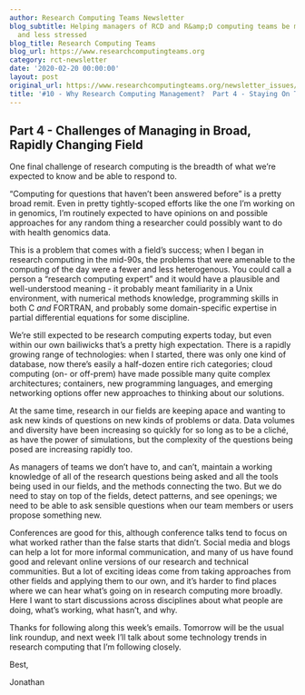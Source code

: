 ```yaml
---
author: Research Computing Teams Newsletter
blog_subtitle: Helping managers of RCD and R&amp;D computing teams be more effective
  and less stressed
blog_title: Research Computing Teams
blog_url: https://www.researchcomputingteams.org
category: rct-newsletter
date: '2020-02-20 00:00:00'
layout: post
original_url: https://www.researchcomputingteams.org/newsletter_issues/0010.html
title: '#10 - Why Research Computing Management?  Part 4 - Staying On Top of the Field'
---
```


<h2 id="part-4---challenges-of-managing-in-broad-rapidly-changing-field">Part 4 - Challenges of Managing in Broad, Rapidly Changing Field</h2>

<p>One final challenge of research computing is the breadth of what we’re expected to know and be able to respond to.</p>

<p>“Computing for questions that haven’t been answered before” is a pretty broad remit.  Even in pretty tightly-scoped efforts like the one I’m working on in genomics, I’m routinely expected to have opinions on and possible approaches for any random thing a researcher could possibly want to do with health genomics data.</p>

<p>This is a problem that comes with a field’s success; when I began in research computing in the mid-90s, the problems that were amenable to the computing of the day were a fewer and less heterogenous.  You could call a person a “research computing expert” and it would have a plausible and well-understood meaning - it probably meant familiarity in a Unix environment, with numerical methods knowledge, programming skills in both C <em>and</em> FORTRAN, and probably some domain-specific expertise in partial differential equations for some discipline.</p>

<p>We’re still expected to be research computing experts today, but even within our own bailiwicks that’s a pretty high expectation.  There is a rapidly growing range of technologies: when I started, there was only one kind of database, now there’s easily a half-dozen entire rich categories; cloud computing (on- or off-prem) have made possible many quite complex architectures; containers, new programming languages, and emerging networking options offer new approaches to thinking about our solutions.</p>

<p>At the same time, research in our fields are keeping apace and wanting to ask new kinds of questions on new kinds of problems or data.  Data volumes and diversity have been increasing so quickly for so long as to be a cliché, as have the power of simulations, but the complexity of the questions being posed are increasing rapidly too.</p>

<p>As managers of teams we don’t have to, and can’t, maintain a working knowledge of all of the research questions being asked and all the tools being used in our fields, and the methods connecting the two.  But we do need to stay on top of the fields, detect patterns, and see openings; we need to be able to ask sensible questions when our team members or users propose something new.</p>

<p>Conferences are good for this, although conference talks tend to focus on what worked rather than the false starts that didn’t.  Social media and blogs can help a lot for more informal communication, and many of us have found good and relevant online versions of our research and technical communities.  But a lot of exciting ideas come from taking approaches from other fields and applying them to our own, and it’s harder to find places where we can hear what’s going on in research computing more broadly.  Here I want to start discussions across disciplines about what people are doing, what’s working, what hasn’t, and why.</p>

<p>Thanks for following along this week’s emails.   Tomorrow will be the usual link roundup, and next week I’ll talk about some technology trends in research computing that I’m following closely.</p>

<p>Best,</p>

<p>Jonathan</p>